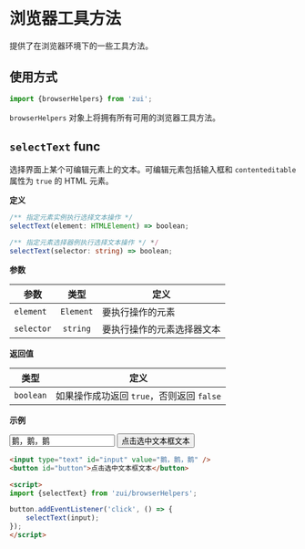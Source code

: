 # 浏览器工具方法

提供了在浏览器环境下的一些工具方法。

## 使用方式

```js
import {browserHelpers} from 'zui';
```

`browserHelpers` 对象上将拥有所有可用的浏览器工具方法。

## `selectText` <span class="text-blue-500 text-sm font-mono bg-blue-100 p-1 rounded">func</span>

选择界面上某个可编辑元素上的文本。可编辑元素包括输入框和 `contenteditable` 属性为 `true` 的 HTML 元素。

**定义**

```ts
/** 指定元素实例执行选择文本操作 */
selectText(element: HTMLElement) => boolean;

/** 指定元素选择器例执行选择文本操作 */ */
selectText(selector: string) => boolean;
```

**参数**

| 参数        | 类型           | 定义  |
| ------------- |:-------------:| ----- |
| `element`      | `Element` | 要执行操作的元素 |
| `selector`      | `string` | 要执行操作的元素选择器文本 |

**返回值**

| 类型           | 定义  |
|:-------------:| ----- |
| `boolean` | 如果操作成功返回 `true`，否则返回 `false` |

**示例**

<Example class="flex flex-col gap-2 items-start">
  <input type="text" id="selectTextInput" value="鹅，鹅，鹅" class="form-control" />
  <button id="selectTextBtn" class="btn" onclick="zui.selectText('#selectTextInput')">点击选中文本框文本</button>
</Example>

```html
<input type="text" id="input" value="鹅，鹅，鹅" />
<button id="button">点击选中文本框文本</button>

<script>
import {selectText} from 'zui/browserHelpers';

button.addEventListener('click', () => {
    selectText(input);
});
</script>
```
